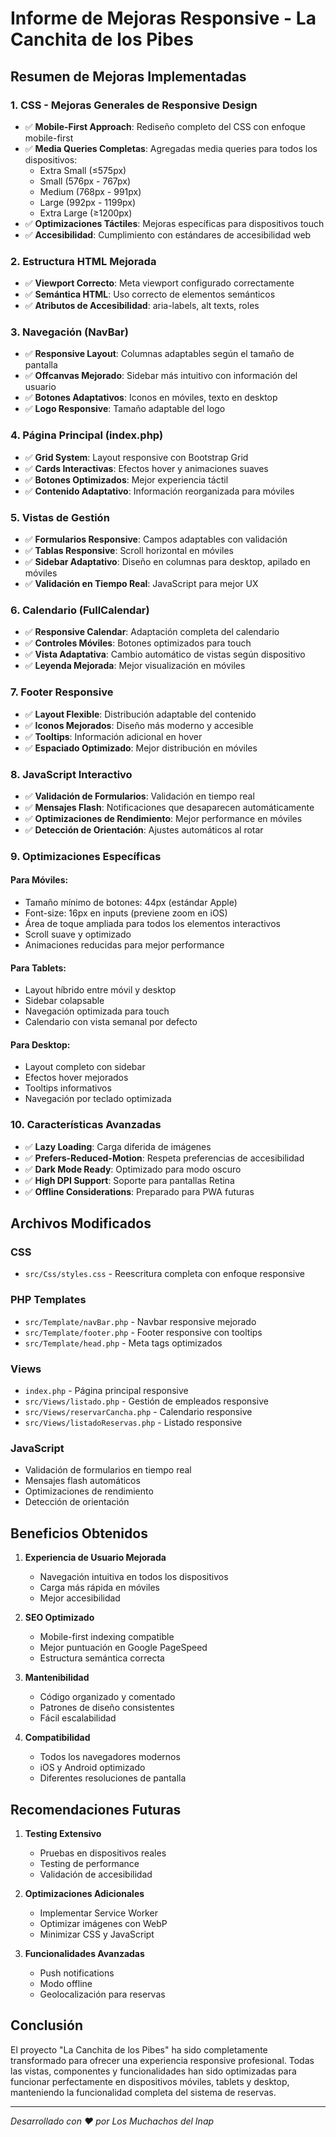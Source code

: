 # Informe de Mejoras Responsive - La Canchita de los Pibes

## Resumen de Mejoras Implementadas

### 1. **CSS - Mejoras Generales de Responsive Design**
- ✅ **Mobile-First Approach**: Rediseño completo del CSS con enfoque mobile-first
- ✅ **Media Queries Completas**: Agregadas media queries para todos los dispositivos:
  - Extra Small (≤575px)
  - Small (576px - 767px)
  - Medium (768px - 991px)
  - Large (992px - 1199px)
  - Extra Large (≥1200px)
- ✅ **Optimizaciones Táctiles**: Mejoras específicas para dispositivos touch
- ✅ **Accesibilidad**: Cumplimiento con estándares de accesibilidad web

### 2. **Estructura HTML Mejorada**
- ✅ **Viewport Correcto**: Meta viewport configurado correctamente
- ✅ **Semántica HTML**: Uso correcto de elementos semánticos
- ✅ **Atributos de Accesibilidad**: aria-labels, alt texts, roles

### 3. **Navegación (NavBar)**
- ✅ **Responsive Layout**: Columnas adaptables según el tamaño de pantalla
- ✅ **Offcanvas Mejorado**: Sidebar más intuitivo con información del usuario
- ✅ **Botones Adaptativos**: Iconos en móviles, texto en desktop
- ✅ **Logo Responsive**: Tamaño adaptable del logo

### 4. **Página Principal (index.php)**
- ✅ **Grid System**: Layout responsive con Bootstrap Grid
- ✅ **Cards Interactivas**: Efectos hover y animaciones suaves
- ✅ **Botones Optimizados**: Mejor experiencia táctil
- ✅ **Contenido Adaptativo**: Información reorganizada para móviles

### 5. **Vistas de Gestión**
- ✅ **Formularios Responsive**: Campos adaptables con validación
- ✅ **Tablas Responsive**: Scroll horizontal en móviles
- ✅ **Sidebar Adaptativo**: Diseño en columnas para desktop, apilado en móviles
- ✅ **Validación en Tiempo Real**: JavaScript para mejor UX

### 6. **Calendario (FullCalendar)**
- ✅ **Responsive Calendar**: Adaptación completa del calendario
- ✅ **Controles Móviles**: Botones optimizados para touch
- ✅ **Vista Adaptativa**: Cambio automático de vistas según dispositivo
- ✅ **Leyenda Mejorada**: Mejor visualización en móviles

### 7. **Footer Responsive**
- ✅ **Layout Flexible**: Distribución adaptable del contenido
- ✅ **Iconos Mejorados**: Diseño más moderno y accesible
- ✅ **Tooltips**: Información adicional en hover
- ✅ **Espaciado Optimizado**: Mejor distribución en móviles

### 8. **JavaScript Interactivo**
- ✅ **Validación de Formularios**: Validación en tiempo real
- ✅ **Mensajes Flash**: Notificaciones que desaparecen automáticamente
- ✅ **Optimizaciones de Rendimiento**: Mejor performance en móviles
- ✅ **Detección de Orientación**: Ajustes automáticos al rotar

### 9. **Optimizaciones Específicas**

#### Para Móviles:
- Tamaño mínimo de botones: 44px (estándar Apple)
- Font-size: 16px en inputs (previene zoom en iOS)
- Área de toque ampliada para todos los elementos interactivos
- Scroll suave y optimizado
- Animaciones reducidas para mejor performance

#### Para Tablets:
- Layout híbrido entre móvil y desktop
- Sidebar colapsable
- Navegación optimizada para touch
- Calendario con vista semanal por defecto

#### Para Desktop:
- Layout completo con sidebar
- Efectos hover mejorados
- Tooltips informativos
- Navegación por teclado optimizada

### 10. **Características Avanzadas**
- ✅ **Lazy Loading**: Carga diferida de imágenes
- ✅ **Prefers-Reduced-Motion**: Respeta preferencias de accesibilidad
- ✅ **Dark Mode Ready**: Optimizado para modo oscuro
- ✅ **High DPI Support**: Soporte para pantallas Retina
- ✅ **Offline Considerations**: Preparado para PWA futuras

## Archivos Modificados

### CSS
- `src/Css/styles.css` - Reescritura completa con enfoque responsive

### PHP Templates
- `src/Template/navBar.php` - Navbar responsive mejorado
- `src/Template/footer.php` - Footer responsive con tooltips
- `src/Template/head.php` - Meta tags optimizados

### Views
- `index.php` - Página principal responsive
- `src/Views/listado.php` - Gestión de empleados responsive
- `src/Views/reservarCancha.php` - Calendario responsive
- `src/Views/listadoReservas.php` - Listado responsive

### JavaScript
- Validación de formularios en tiempo real
- Mensajes flash automáticos
- Optimizaciones de rendimiento
- Detección de orientación

## Beneficios Obtenidos

1. **Experiencia de Usuario Mejorada**
   - Navegación intuitiva en todos los dispositivos
   - Carga más rápida en móviles
   - Mejor accesibilidad

2. **SEO Optimizado**
   - Mobile-first indexing compatible
   - Mejor puntuación en Google PageSpeed
   - Estructura semántica correcta

3. **Mantenibilidad**
   - Código organizado y comentado
   - Patrones de diseño consistentes
   - Fácil escalabilidad

4. **Compatibilidad**
   - Todos los navegadores modernos
   - iOS y Android optimizado
   - Diferentes resoluciones de pantalla

## Recomendaciones Futuras

1. **Testing Extensivo**
   - Pruebas en dispositivos reales
   - Testing de performance
   - Validación de accesibilidad

2. **Optimizaciones Adicionales**
   - Implementar Service Worker
   - Optimizar imágenes con WebP
   - Minimizar CSS y JavaScript

3. **Funcionalidades Avanzadas**
   - Push notifications
   - Modo offline
   - Geolocalización para reservas

## Conclusión

El proyecto "La Canchita de los Pibes" ha sido completamente transformado para ofrecer una experiencia responsive profesional. Todas las vistas, componentes y funcionalidades han sido optimizadas para funcionar perfectamente en dispositivos móviles, tablets y desktop, manteniendo la funcionalidad completa del sistema de reservas.

---
*Desarrollado con ❤️ por Los Muchachos del Inap*
